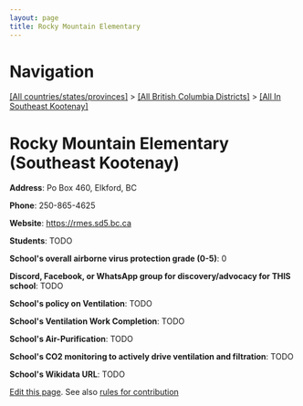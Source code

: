```yaml
---
layout: page
title: Rocky Mountain Elementary
---
```

# Navigation

[[All countries/states/provinces]](../../..) > [[All British Columbia Districts]](../..) > [[All In Southeast Kootenay]](..)

# Rocky Mountain Elementary (Southeast Kootenay)

**Address**: Po Box 460, Elkford, BC

**Phone**: 250-865-4625

**Website**: <https://rmes.sd5.bc.ca>

**Students**: TODO

**School's overall airborne virus protection grade (0-5)**: 0

**Discord, Facebook, or WhatsApp group for discovery/advocacy for THIS school**: TODO

**School's policy on Ventilation**: TODO

**School's Ventilation Work Completion**: TODO

**School's Air-Purification**: TODO

**School's CO2 monitoring to actively drive ventilation and filtration**: TODO

**School's Wikidata URL**: TODO


[Edit this page](https://github.com/ventilate-schools/BC/edit/main/./Southeast_Kootenay/Rocky_Mountain_Elementary.md). See also [rules for contribution](../../../contribution-rules/)